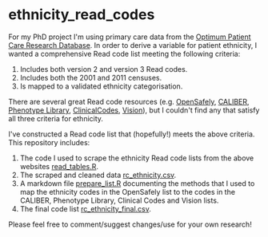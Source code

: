 # ethnicity_read_codes

For my PhD project I'm using primary care data from the [Optimum Patient Care Research Database](https://opcrd.co.uk). In order to derive a variable for patient ethnicity, I wanted a comprehensive Read code list meeting the following criteria:  
1. Includes both version 2 and version 3 Read codes. 
2. Includes both the 2001 and 2011 censuses. 
3. Is mapped to a validated ethnicity categorisation.  

There are several great Read code resources (e.g. [OpenSafely](https://opensafely.org), [CALIBER](https://www.caliberresearch.org/portal), [Phenotype Library](https://phenotype.id), [ClinicalCodes](https://clinicalcodes.rss.mhs.man.ac.uk), [Vision](http://help.visionhealth.co.uk/visiondatahub/clinical%20portal/Content/G_Full%20Help%20Topics/Reporting/Ethnicity%20Definitions.htm)), but I couldn't find any that satisfy all three criteria for ethnicity.

I've constructed a Read code list that (hopefully!) meets the above criteria. This repository includes:  
1. The code I used to scrape the ethnicity Read code lists from the above websites [read_tables.R](https://github.com/elsie-h/ethnicity_read_codes/blob/master/read_tables.R). 
2. The scraped and cleaned data [rc_ethnicity.csv](https://github.com/elsie-h/ethnicity_read_codes/blob/master/rc_ethnicity.csv). 
3. A markdown file [prepare_list.R](https://github.com/elsie-h/ethnicity_read_codes/blob/master/prepare_list.md) documenting the methods that I used to map the ethnicity codes in the OpenSafely list to the codes in the CALIBER, Phenotype Library, Clinical Codes and Vision lists. 
4. The final code list [rc_ethnicity_final.csv](https://github.com/elsie-h/ethnicity_read_codes/blob/master/rc_ethnicity_final.csv). 

Please feel free to comment/suggest changes/use for your own research!
